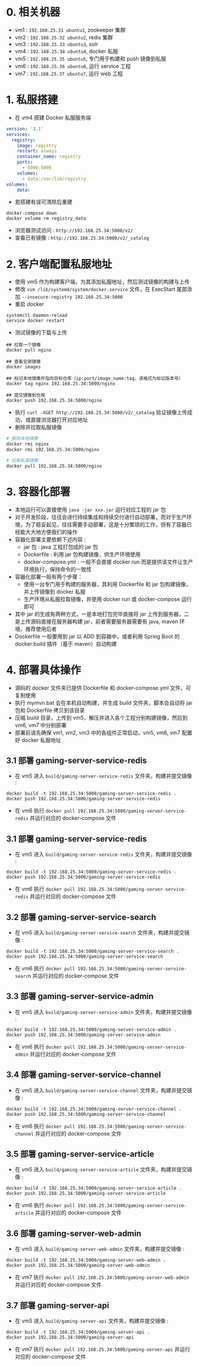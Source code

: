 
# 0. 相关机器

- vm1 : `192.168.25.31 ubuntu1`, zookeeper 集群
- vm2 : `192.168.25.32 ubuntu2`, redis 集群
- vm3 : `192.168.25.33 ubuntu3`, solr
- vm4 : `192.168.25.34 ubuntu4`, docker 私服
- vm5 : `192.168.25.35 ubuntu5`, 专门用于构建和 push 镜像到私服
- vm6 : `192.168.25.36 ubuntu6`, 运行 service 工程
- vm7 : `192.168.25.37 ubuntu7`, 运行 web 工程

# 1. 私服搭建


- 在 vm4 搭建 Docker 私服服务端 
```yml
version: '3.1'
services:
  registry:
    image: registry
    restart: always
    container_name: registry
    ports:
      - 5000:5000
    volumes:
      - data:/var/lib/registry
volumes:
    data:
```
- 若搭建有误可清除后重建
```
docker-compose down 
docker volume rm registry_data
```
- 浏览器测试访问 : `http://192.168.25.34:5000/v2/` 
- 查看已有镜像 : `http://192.168.25.34:5000/v2/_catalog`

# 2. 客户端配置私服地址

- 使用 vm5 作为构建客户端，为其添加私服地址，然后测试镜像的构建与上传
- 修改 `vim /lib/systemd/system/docker.service` 文件，在 ExecStart 尾部添加 `--insecure-registry 192.168.25.34:5000`
- 重启 docker
```
systemctl daemon-reload
service docker restart
```
- 测试镜像的下载与上传
```
## 拉取一个镜像
docker pull nginx

## 查看全部镜像
docker images

## 标记本地镜像并指向目标仓库（ip:port/image_name:tag，该格式为标记版本号）
docker tag nginx 192.168.25.34:5000/nginx

## 提交镜像到仓库
docker push 192.168.25.34:5000/nginx
```
- 执行 `curl -XGET http://192.168.25.34:5000/v2/_catalog` 验证镜像上传成功，或直接浏览器打开对应地址
- 删除并拉取私服镜像
```bash
# 删除本地镜像
docker rmi nginx
docker rmi 192.168.25.34:5000/nginx

# 拉取私服镜像
docker pull 192.168.25.34:5000/nginx
```

# 3. 容器化部署

- 本地运行可以直接使用 `java -jar xxx.jar` 运行对应工程的 jar 包
- 对于开发阶段，往往会进行持续集成和持续交付进行自动部署，而对于生产环境，为了稳妥起见，往往需要手动部署，这是十分繁琐的工作，但有了容器已经能大大地方便我们的操作
- 容器化部署主要依赖下述内容 :
    - jar 包 : java 工程打包成的 jar 包
    - Dockerfile : 利用 jar 包构建镜像，供生产环境使用
    - docker-compose.yml : 一般不会直接 docker run 而是提供该文件让生产环境执行，保持命令的一致性 
- 容器化部署一般有两个步骤：
    - 使用一台专门用于构建的服务器，其利用 Dockerfile 和 jar 包构建镜像，并上传镜像到 docker 私服
    - 生产环境从私服拉取镜像，并使用 docker run 或 docker-compose 运行即可
- 其中 jar 的生成有两种方式，一是本地打包完毕直接将 jar 上传到服务器，二是上传源码直接在服务器构建 jar，前者需要服务器需要有 java, maven 环境，推荐使用后者
- Dockerfile 一般要用到 jar 以 ADD 到容器中，或者利用 Spring Boot 的 docker:build 插件（基于 maven）自动构建

# 4. 部署具体操作

- 源码的 docker 文件夹已提供 Dockerfile 和 docker-compose.yml 文件，可复制使用
- 执行 mymvn.bat 会在本机自动构建，并生成 build 文件夹，脚本会自动将 jar 包和 Dockerfile 拷贝到该目录
- 压缩 build 目录，上传到 vm5，解压并进入各个工程分别构建镜像，然后到 vm6, vm7 中分别部署
- 部署前请先确保 vm1, vm2, vm3 中的各组件正常启动，vm5, vm6, vm7 配置好 docker 私服地址

## 3.1 部署 gaming-server-service-redis

- 在 vm5 进入 `build/gaming-server-service-redis` 文件夹，构建并提交镜像 :
```
docker build -t 192.168.25.34:5000/gaming-server-service-redis .
docker push 192.168.25.34:5000/gaming-server-service-redis
```
- 在 vm6 执行 `docker pull 192.168.25.34:5000/gaming-server-service-redis` 并运行对应的 docker-compose 文件


## 3.1 部署 gaming-server-service-redis

- 在 vm5 进入 `build/gaming-server-service-redis` 文件夹，构建并提交镜像 :
```
docker build -t 192.168.25.34:5000/gaming-server-service-redis .
docker push 192.168.25.34:5000/gaming-server-service-redis
```
- 在 vm6 执行 `docker pull 192.168.25.34:5000/gaming-server-service-redis` 并运行对应的 docker-compose 文件

## 3.2 部署 gaming-server-service-search

- 在 vm5 进入 `build/gaming-server-service-search` 文件夹，构建并提交镜像 :
```
docker build -t 192.168.25.34:5000/gaming-server-service-search .
docker push 192.168.25.34:5000/gaming-server-service-search
```
- 在 vm6 执行 `docker pull 192.168.25.34:5000/gaming-server-service-search` 并运行对应的 docker-compose 文件

## 3.3 部署 gaming-server-service-admin

- 在 vm5 进入 `build/gaming-server-service-admin` 文件夹，构建并提交镜像 :
```
docker build -t 192.168.25.34:5000/gaming-server-service-admin .
docker push 192.168.25.34:5000/gaming-server-service-admin
```
- 在 vm6 执行 `docker pull 192.168.25.34:5000/gaming-server-service-admin` 并运行对应的 docker-compose 文件

## 3.4 部署 gaming-server-service-channel

- 在 vm5 进入 `build/gaming-server-service-channel` 文件夹，构建并提交镜像 :
```
docker build -t 192.168.25.34:5000/gaming-server-service-channel .
docker push 192.168.25.34:5000/gaming-server-service-channel
```
- 在 vm6 执行 `docker pull 192.168.25.34:5000/gaming-server-service-channel` 并运行对应的 docker-compose 文件

## 3.5 部署 gaming-server-service-article

- 在 vm5 进入 `build/gaming-server-service-article` 文件夹，构建并提交镜像 :
```
docker build -t 192.168.25.34:5000/gaming-server-service-article .
docker push 192.168.25.34:5000/gaming-server-service-article
```
- 在 vm6 执行 `docker pull 192.168.25.34:5000/gaming-server-service-article` 并运行对应的 docker-compose 文件

## 3.6 部署 gaming-server-web-admin

- 在 vm5 进入 `build/gaming-server-web-admin` 文件夹，构建并提交镜像 :
```
docker build -t 192.168.25.34:5000/gaming-server-web-admin .
docker push 192.168.25.34:5000/gaming-server-web-admin
```
- 在 vm7 执行 `docker pull 192.168.25.34:5000/gaming-server-web-admin` 并运行对应的 docker-compose 文件

## 3.7 部署 gaming-server-api

- 在 vm5 进入 `build/gaming-server-api` 文件夹，构建并提交镜像 :
```
docker build -t 192.168.25.34:5000/gaming-server-api .
docker push 192.168.25.34:5000/gaming-server-api
```
- 在 vm7 执行 `docker pull 192.168.25.34:5000/gaming-server-api` 并运行对应的 docker-compose 文件